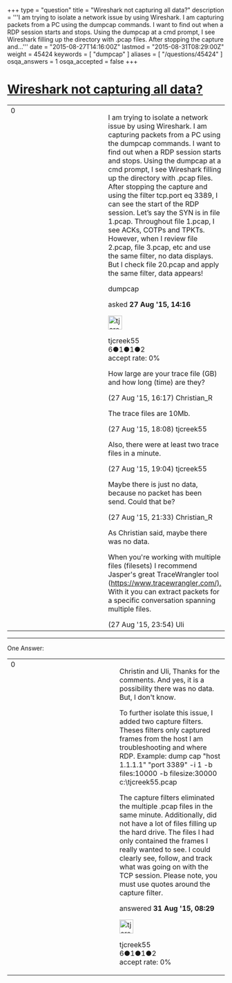 +++
type = "question"
title = "Wireshark not capturing all data?"
description = '''I am trying to isolate a network issue by using Wireshark. I am capturing packets from a PC using the dumpcap commands. I want to find out when a RDP session starts and stops. Using the dumpcap at a cmd prompt, I see Wireshark filling up the directory with .pcap files. After stopping the capture and...'''
date = "2015-08-27T14:16:00Z"
lastmod = "2015-08-31T08:29:00Z"
weight = 45424
keywords = [ "dumpcap" ]
aliases = [ "/questions/45424" ]
osqa_answers = 1
osqa_accepted = false
+++

<div class="headNormal">

# [Wireshark not capturing all data?](/questions/45424/wireshark-not-capturing-all-data)

</div>

<div id="main-body">

<div id="askform">

<table id="question-table" style="width:100%;"><colgroup><col style="width: 50%" /><col style="width: 50%" /></colgroup><tbody><tr class="odd"><td style="width: 30px; vertical-align: top"><div class="vote-buttons"><span id="post-45424-upvote" class="ajax-command post-vote up" rel="nofollow" title="I like this post (click again to cancel)"> </span><div id="post-45424-score" class="post-score" title="current number of votes">0</div><span id="post-45424-downvote" class="ajax-command post-vote down" rel="nofollow" title="I dont like this post (click again to cancel)"> </span> <span id="favorite-mark" class="ajax-command favorite-mark" rel="nofollow" title="mark/unmark this question as favorite (click again to cancel)"> </span><div id="favorite-count" class="favorite-count"></div></div></td><td><div id="item-right"><div class="question-body"><p>I am trying to isolate a network issue by using Wireshark. I am capturing packets from a PC using the dumpcap commands. I want to find out when a RDP session starts and stops. Using the dumpcap at a cmd prompt, I see Wireshark filling up the directory with .pcap files. After stopping the capture and using the filter tcp.port eq 3389, I can see the start of the RDP session. Let’s say the SYN is in file 1.pcap. Throughout file 1.pcap, I see ACKs, COTPs and TPKTs. However, when I review file 2.pcap, file 3.pcap, etc and use the same filter, no data displays. But I check file 20.pcap and apply the same filter, data appears!</p></div><div id="question-tags" class="tags-container tags"><span class="post-tag tag-link-dumpcap" rel="tag" title="see questions tagged &#39;dumpcap&#39;">dumpcap</span></div><div id="question-controls" class="post-controls"></div><div class="post-update-info-container"><div class="post-update-info post-update-info-user"><p>asked <strong>27 Aug '15, 14:16</strong></p><img src="https://secure.gravatar.com/avatar/e360edc5db6cd48658941723e6e02d1c?s=32&amp;d=identicon&amp;r=g" class="gravatar" width="32" height="32" alt="tjcreek55&#39;s gravatar image" /><p><span>tjcreek55</span><br />
<span class="score" title="6 reputation points">6</span><span title="1 badges"><span class="badge1">●</span><span class="badgecount">1</span></span><span title="1 badges"><span class="silver">●</span><span class="badgecount">1</span></span><span title="2 badges"><span class="bronze">●</span><span class="badgecount">2</span></span><br />
<span class="accept_rate" title="Rate of the user&#39;s accepted answers">accept rate:</span> <span title="tjcreek55 has no accepted answers">0%</span></p></div></div><div id="comments-container-45424" class="comments-container"><span id="45426"></span><div id="comment-45426" class="comment"><div id="post-45426-score" class="comment-score"></div><div class="comment-text"><p>How large are your trace file (GB) and how long (time) are they?</p></div><div id="comment-45426-info" class="comment-info"><span class="comment-age">(27 Aug '15, 16:17)</span> <span class="comment-user userinfo">Christian_R</span></div></div><span id="45428"></span><div id="comment-45428" class="comment"><div id="post-45428-score" class="comment-score"></div><div class="comment-text"><p>The trace files are 10Mb.</p></div><div id="comment-45428-info" class="comment-info"><span class="comment-age">(27 Aug '15, 18:08)</span> <span class="comment-user userinfo">tjcreek55</span></div></div><span id="45429"></span><div id="comment-45429" class="comment"><div id="post-45429-score" class="comment-score"></div><div class="comment-text"><p>Also, there were at least two trace files in a minute.</p></div><div id="comment-45429-info" class="comment-info"><span class="comment-age">(27 Aug '15, 19:04)</span> <span class="comment-user userinfo">tjcreek55</span></div></div><span id="45431"></span><div id="comment-45431" class="comment"><div id="post-45431-score" class="comment-score"></div><div class="comment-text"><p>Maybe there is just no data, because no packet has been send. Could that be?</p></div><div id="comment-45431-info" class="comment-info"><span class="comment-age">(27 Aug '15, 21:33)</span> <span class="comment-user userinfo">Christian_R</span></div></div><span id="45437"></span><div id="comment-45437" class="comment"><div id="post-45437-score" class="comment-score"></div><div class="comment-text"><p>As Christian said, maybe there was no data.</p><p>When you're working with multiple files (filesets) I recommend Jasper's great TraceWrangler tool (<a href="https://www.tracewrangler.com/).">https://www.tracewrangler.com/).</a> With it you can extract packets for a specific conversation spanning multiple files.</p></div><div id="comment-45437-info" class="comment-info"><span class="comment-age">(27 Aug '15, 23:54)</span> <span class="comment-user userinfo">Uli</span></div></div></div><div id="comment-tools-45424" class="comment-tools"></div><div class="clear"></div><div id="comment-45424-form-container" class="comment-form-container"></div><div class="clear"></div></div></td></tr></tbody></table>

------------------------------------------------------------------------

<div class="tabBar">

<span id="sort-top"></span>

<div class="headQuestions">

One Answer:

</div>

</div>

<span id="45547"></span>

<div id="answer-container-45547" class="answer answered-by-owner">

<table style="width:100%;"><colgroup><col style="width: 50%" /><col style="width: 50%" /></colgroup><tbody><tr class="odd"><td style="width: 30px; vertical-align: top"><div class="vote-buttons"><span id="post-45547-upvote" class="ajax-command post-vote up" rel="nofollow" title="I like this post (click again to cancel)"> </span><div id="post-45547-score" class="post-score" title="current number of votes">0</div><span id="post-45547-downvote" class="ajax-command post-vote down" rel="nofollow" title="I dont like this post (click again to cancel)"> </span></div></td><td><div class="item-right"><div class="answer-body"><p>Christin and Uli, Thanks for the comments. And yes, it is a possibility there was no data. But, I don't know.</p><p>To further isolate this issue, I added two capture filters. Theses filters only captured frames from the host I am troubleshooting and where RDP. Example: dump cap "host 1.1.1.1" "port 3389" -i 1 -b files:10000 -b filesize:30000 c:\tjcreek55.pcap</p><p>The capture filters eliminated the multiple .pcap files in the same minute. Additionally, did not have a lot of files filling up the hard drive. The files I had only contained the frames I really wanted to see. I could clearly see, follow, and track what was going on with the TCP session. Please note, you must use quotes around the capture filter.</p></div><div class="answer-controls post-controls"></div><div class="post-update-info-container"><div class="post-update-info post-update-info-user"><p>answered <strong>31 Aug '15, 08:29</strong></p><img src="https://secure.gravatar.com/avatar/e360edc5db6cd48658941723e6e02d1c?s=32&amp;d=identicon&amp;r=g" class="gravatar" width="32" height="32" alt="tjcreek55&#39;s gravatar image" /><p><span>tjcreek55</span><br />
<span class="score" title="6 reputation points">6</span><span title="1 badges"><span class="badge1">●</span><span class="badgecount">1</span></span><span title="1 badges"><span class="silver">●</span><span class="badgecount">1</span></span><span title="2 badges"><span class="bronze">●</span><span class="badgecount">2</span></span><br />
<span class="accept_rate" title="Rate of the user&#39;s accepted answers">accept rate:</span> <span title="tjcreek55 has no accepted answers">0%</span></p></div></div><div id="comments-container-45547" class="comments-container"></div><div id="comment-tools-45547" class="comment-tools"></div><div class="clear"></div><div id="comment-45547-form-container" class="comment-form-container"></div><div class="clear"></div></div></td></tr></tbody></table>

</div>

<div class="paginator-container-left">

</div>

</div>

</div>


